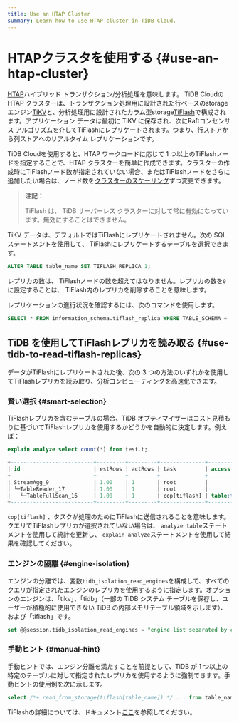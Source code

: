 ```yaml
---
title: Use an HTAP Cluster
summary: Learn how to use HTAP cluster in TiDB Cloud.
---
```


# HTAPクラスタを使用する {#use-an-htap-cluster}

[HTAP](https://en.wikipedia.org/wiki/Hybrid_transactional/analytical_processing)ハイブリッド トランザクション/分析処理を意味します。 TiDB Cloudの HTAP クラスターは、トランザクション処理用に設計された行ベースのstorageエンジン[TiKV](https://tikv.org)と、分析処理用に設計されたカラム型storage[TiFlash](https://docs.pingcap.com/tidb/stable/tiflash-overview)で構成されます。アプリケーション データは最初に TiKV に保存され、次にRaftコンセンサス アルゴリズムを介してTiFlashにレプリケートされます。つまり、行ストアから列ストアへのリアルタイム レプリケーションです。

TiDB Cloudを使用すると、HTAP ワークロードに応じて 1 つ以上のTiFlashノードを指定することで、HTAP クラスターを簡単に作成できます。クラスターの作成時にTiFlashノード数が指定されていない場合、またはTiFlashノードをさらに追加したい場合は、ノード数を[クラスターのスケーリング](/tidb-cloud/scale-tidb-cluster.md)ずつ変更できます。

> **注記：**
>
> TiFlash は、 TiDB サーバーレス クラスターに対して常に有効になっています。無効にすることはできません。

TiKV データは、デフォルトではTiFlashにレプリケートされません。次の SQL ステートメントを使用して、 TiFlashにレプリケートするテーブルを選択できます。

```sql
ALTER TABLE table_name SET TIFLASH REPLICA 1;
```

レプリカの数は、 TiFlashノードの数を超えてはなりません。レプリカの数を`0`に設定することは、 TiFlash内のレプリカを削除することを意味します。

レプリケーションの進行状況を確認するには、次のコマンドを使用します。

```sql
SELECT * FROM information_schema.tiflash_replica WHERE TABLE_SCHEMA = '<db_name>' and TABLE_NAME = '<table_name>';
```

## TiDB を使用してTiFlashレプリカを読み取る {#use-tidb-to-read-tiflash-replicas}

データがTiFlashにレプリケートされた後、次の 3 つの方法のいずれかを使用してTiFlashレプリカを読み取り、分析コンピューティングを高速化できます。

### 賢い選択 {#smart-selection}

TiFlashレプリカを含むテーブルの場合、TiDB オプティマイザーはコスト見積もりに基づいてTiFlashレプリカを使用するかどうかを自動的に決定します。例えば：

```sql
explain analyze select count(*) from test.t;
```

```sql
+--------------------------+---------+---------+--------------+---------------+----------------------------------------------------------------------+--------------------------------+-----------+------+
| id                       | estRows | actRows | task         | access object | execution info                                                       | operator info                  | memory    | disk |
+--------------------------+---------+---------+--------------+---------------+----------------------------------------------------------------------+--------------------------------+-----------+------+
| StreamAgg_9              | 1.00    | 1       | root         |               | time:83.8372ms, loops:2                                              | funcs:count(1)->Column#4       | 372 Bytes | N/A  |
| └─TableReader_17         | 1.00    | 1       | root         |               | time:83.7776ms, loops:2, rpc num: 1, rpc time:83.5701ms, proc keys:0 | data:TableFullScan_16          | 152 Bytes | N/A  |
|   └─TableFullScan_16     | 1.00    | 1       | cop[tiflash] | table:t       | time:43ms, loops:1                                                   | keep order:false, stats:pseudo | N/A       | N/A  |
+--------------------------+---------+---------+--------------+---------------+----------------------------------------------------------------------+--------------------------------+-----------+------+
```

`cop[tiflash]` 、タスクが処理のためにTiFlashに送信されることを意味します。クエリでTiFlashレプリカが選択されていない場合は、 `analyze table`ステートメントを使用して統計を更新し、 `explain analyze`ステートメントを使用して結果を確認してください。

### エンジンの隔離 {#engine-isolation}

エンジンの分離では、変数`tidb_isolation_read_engines`を構成して、すべてのクエリが指定されたエンジンのレプリカを使用するように指定します。オプションのエンジンは、「tikv」、「tidb」（一部の TiDB システム テーブルを保存し、ユーザーが積極的に使用できない TiDB の内部メモリテーブル領域を示します）、および「tiflash」です。

```sql
set @@session.tidb_isolation_read_engines = "engine list separated by commas";
```

### 手動ヒント {#manual-hint}

手動ヒントでは、エンジン分離を満たすことを前提として、TiDB が 1 つ以上の特定のテーブルに対して指定されたレプリカを使用するように強制できます。手動ヒントの使用例を次に示します。

```sql
select /*+ read_from_storage(tiflash[table_name]) */ ... from table_name;
```

TiFlashの詳細については、ドキュメント[ここ](https://docs.pingcap.com/tidb/stable/tiflash-overview/)を参照してください。
